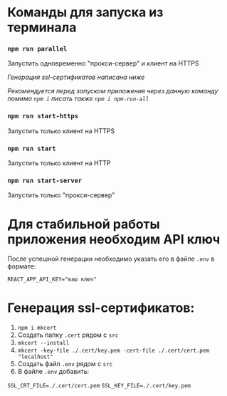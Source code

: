 # Команды для запуска из терминала

### `npm run parallel`

Запустить одновременно "прокси-сервер" и клиент на HTTPS

*Генерация ssl-сертификатов написана ниже* 

*Рекомендуется перед запуском приложения через данную команду помимо `npm i` писать также `npm i npm-run-all`*

### `npm run start-https`

Запустить только клиент на HTTPS

### `npm run start`

Запустить только клиент на HTTP

### `npm run start-server`

Запустить только "прокси-сервер"

# Для стабильной работы приложения необходим API ключ

После успешной генерации необходимо указать его в файле `.env` в формате:

`REACT_APP_API_KEY="ваш ключ"`

# Генерация ssl-сертификатов:

1. `npm i mkcert`
2. Создать папку `.cert` рядом с `src`
3. `mkcert --install`
4. `mkcert -key-file ./.cert/key.pem -cert-file ./.cert/cert.pem "localhost"`
5. Создать файл `.env` рядом с `src`
6. В файле `.env` добавить:

`SSL_CRT_FILE=./.cert/cert.pem`
`SSL_KEY_FILE=./.cert/key.pem`

